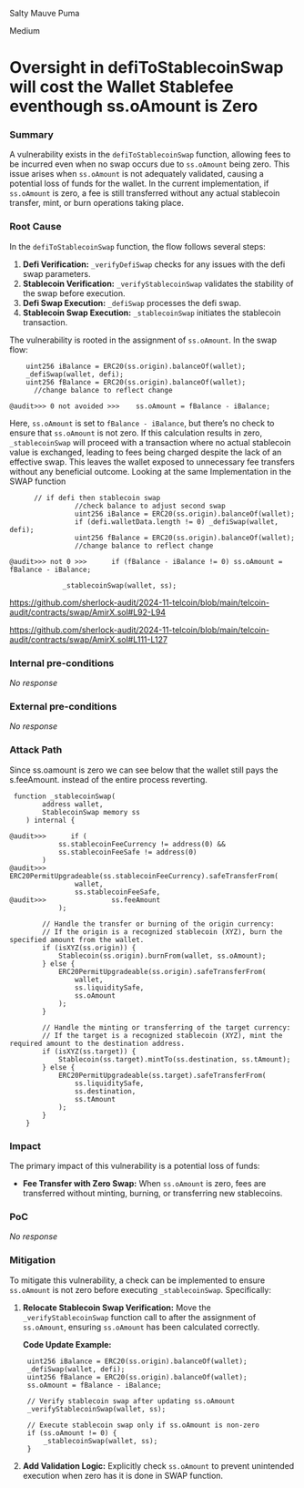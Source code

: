 Salty Mauve Puma

Medium

# Oversight in defiToStablecoinSwap will cost the Wallet Stablefee eventhough ss.oAmount is Zero

### Summary

A vulnerability exists in the `defiToStablecoinSwap` function, allowing fees to be incurred even when no swap occurs due to `ss.oAmount` being zero. This issue arises when `ss.oAmount` is not adequately validated, causing a potential loss of funds for the wallet. In the current implementation, if `ss.oAmount` is zero, a fee is still transferred without any actual stablecoin transfer, mint, or burn operations taking place.

### Root Cause

In the `defiToStablecoinSwap` function, the flow follows several steps:
1. **Defi Verification:** `_verifyDefiSwap` checks for any issues with the defi swap parameters.
2. **Stablecoin Verification:** `_verifyStablecoinSwap` validates the stability of the swap before execution.
3. **Defi Swap Execution:** `_defiSwap` processes the defi swap.
4. **Stablecoin Swap Execution:** `_stablecoinSwap` initiates the stablecoin transaction.

The vulnerability is rooted in the assignment of `ss.oAmount`. In the swap flow:
   
```solidity
    uint256 iBalance = ERC20(ss.origin).balanceOf(wallet);
    _defiSwap(wallet, defi);
    uint256 fBalance = ERC20(ss.origin).balanceOf(wallet);
      //change balance to reflect change

@audit>>> 0 not avoided >>>    ss.oAmount = fBalance - iBalance;

   ```
   Here, `ss.oAmount` is set to `fBalance - iBalance`, but there’s no check to ensure that `ss.oAmount` is not zero. If this calculation results in zero, `_stablecoinSwap` will proceed with a transaction where no actual stablecoin value is exchanged, leading to fees being charged despite the lack of an effective swap. This leaves the wallet exposed to unnecessary fee transfers without any beneficial outcome.
Looking at the same Implementation in the SWAP function 

```solidity
      // if defi then stablecoin swap
                //check balance to adjust second swap
                uint256 iBalance = ERC20(ss.origin).balanceOf(wallet);
                if (defi.walletData.length != 0) _defiSwap(wallet, defi);
                uint256 fBalance = ERC20(ss.origin).balanceOf(wallet);
                //change balance to reflect change

@audit>>> not 0 >>>      if (fBalance - iBalance != 0) ss.oAmount = fBalance - iBalance;
             
             _stablecoinSwap(wallet, ss);
```


https://github.com/sherlock-audit/2024-11-telcoin/blob/main/telcoin-audit/contracts/swap/AmirX.sol#L92-L94

https://github.com/sherlock-audit/2024-11-telcoin/blob/main/telcoin-audit/contracts/swap/AmirX.sol#L111-L127


### Internal pre-conditions

_No response_

### External pre-conditions

_No response_

### Attack Path

 Since ss.oamount is zero we can see below that the wallet still pays the s.feeAmount. instead of the entire process reverting.



```solidity
 function _stablecoinSwap(
        address wallet,
        StablecoinSwap memory ss
    ) internal {
  
@audit>>>      if (
            ss.stablecoinFeeCurrency != address(0) &&
            ss.stablecoinFeeSafe != address(0)
        )
@audit>>>            ERC20PermitUpgradeable(ss.stablecoinFeeCurrency).safeTransferFrom(
                wallet,
                ss.stablecoinFeeSafe,
@audit>>>                ss.feeAmount
            );

        // Handle the transfer or burning of the origin currency:
        // If the origin is a recognized stablecoin (XYZ), burn the specified amount from the wallet.
        if (isXYZ(ss.origin)) {
            Stablecoin(ss.origin).burnFrom(wallet, ss.oAmount);
        } else {
            ERC20PermitUpgradeable(ss.origin).safeTransferFrom(
                wallet,
                ss.liquiditySafe,
                ss.oAmount
            );
        }

        // Handle the minting or transferring of the target currency:
        // If the target is a recognized stablecoin (XYZ), mint the required amount to the destination address.
        if (isXYZ(ss.target)) {
            Stablecoin(ss.target).mintTo(ss.destination, ss.tAmount);
        } else {
            ERC20PermitUpgradeable(ss.target).safeTransferFrom(
                ss.liquiditySafe,
                ss.destination,
                ss.tAmount
            );
        }
    }
```

### Impact

The primary impact of this vulnerability is a potential loss of funds:
   - **Fee Transfer with Zero Swap:** When `ss.oAmount` is zero, fees are transferred without minting, burning, or transferring new stablecoins.

### PoC

_No response_

### Mitigation

To mitigate this vulnerability, a check can be implemented to ensure `ss.oAmount` is not zero before executing `_stablecoinSwap`. Specifically:

1. **Relocate Stablecoin Swap Verification:** Move the `_verifyStablecoinSwap` function call to after the assignment of `ss.oAmount`, ensuring `ss.oAmount` has been calculated correctly.
   
   **Code Update Example:**
   ```solidity
    uint256 iBalance = ERC20(ss.origin).balanceOf(wallet);
    _defiSwap(wallet, defi);
    uint256 fBalance = ERC20(ss.origin).balanceOf(wallet);
    ss.oAmount = fBalance - iBalance;
    
    // Verify stablecoin swap after updating ss.oAmount
    _verifyStablecoinSwap(wallet, ss);

    // Execute stablecoin swap only if ss.oAmount is non-zero
    if (ss.oAmount != 0) {
        _stablecoinSwap(wallet, ss);
    }
   ```
2. **Add Validation Logic:** Explicitly check `ss.oAmount` to prevent unintended execution when zero has it is done in SWAP function.